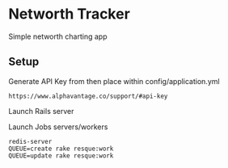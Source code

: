 # Networth Tracker
Simple networth charting app

## Setup

Generate API Key from then place within config/application.yml
```
https://www.alphavantage.co/support/#api-key
```

Launch Rails server


Launch Jobs servers/workers
```
redis-server
QUEUE=create rake resque:work
QUEUE=update rake resque:work
```